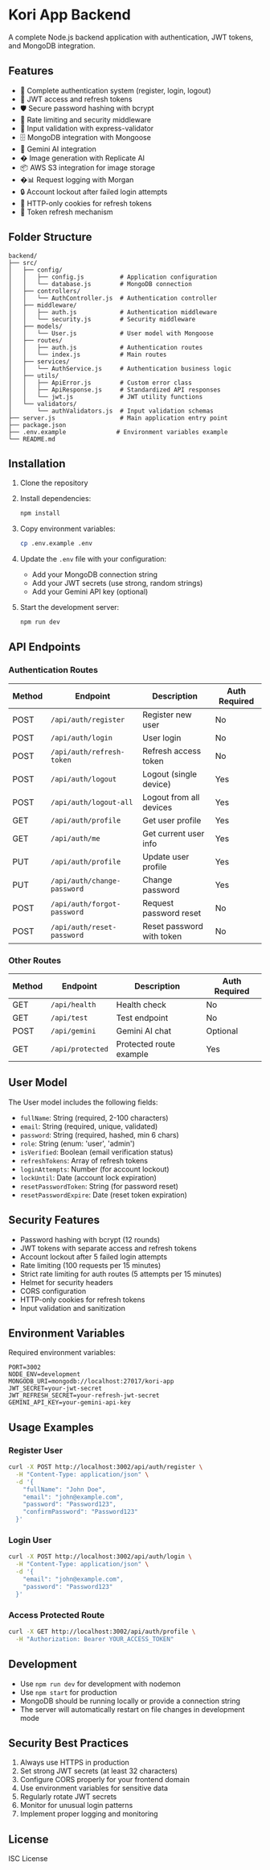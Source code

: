 # Kori App Backend

A complete Node.js backend application with authentication, JWT tokens, and MongoDB integration.

## Features

- 🔐 Complete authentication system (register, login, logout)
- 🔑 JWT access and refresh tokens
- 🛡️ Secure password hashing with bcrypt
- 🚦 Rate limiting and security middleware
- 📝 Input validation with express-validator
- 🗄️ MongoDB integration with Mongoose
- 🤖 Gemini AI integration
- �️ Image generation with Replicate AI
- 📦 AWS S3 integration for image storage
- �📊 Request logging with Morgan
- 🔒 Account lockout after failed login attempts
- 🍪 HTTP-only cookies for refresh tokens
- 🔄 Token refresh mechanism

## Folder Structure

```
backend/
├── src/
│   ├── config/
│   │   ├── config.js          # Application configuration
│   │   └── database.js        # MongoDB connection
│   ├── controllers/
│   │   └── AuthController.js  # Authentication controller
│   ├── middleware/
│   │   ├── auth.js            # Authentication middleware
│   │   └── security.js        # Security middleware
│   ├── models/
│   │   └── User.js            # User model with Mongoose
│   ├── routes/
│   │   ├── auth.js            # Authentication routes
│   │   └── index.js           # Main routes
│   ├── services/
│   │   └── AuthService.js     # Authentication business logic
│   ├── utils/
│   │   ├── ApiError.js        # Custom error class
│   │   ├── ApiResponse.js     # Standardized API responses
│   │   └── jwt.js             # JWT utility functions
│   └── validators/
│       └── authValidators.js  # Input validation schemas
├── server.js                  # Main application entry point
├── package.json
├── .env.example              # Environment variables example
└── README.md
```

## Installation

1. Clone the repository
2. Install dependencies:
   ```bash
   npm install
   ```

3. Copy environment variables:
   ```bash
   cp .env.example .env
   ```

4. Update the `.env` file with your configuration:
   - Add your MongoDB connection string
   - Add your JWT secrets (use strong, random strings)
   - Add your Gemini API key (optional)

5. Start the development server:
   ```bash
   npm run dev
   ```

## API Endpoints

### Authentication Routes

| Method | Endpoint | Description | Auth Required |
|--------|----------|-------------|---------------|
| POST | `/api/auth/register` | Register new user | No |
| POST | `/api/auth/login` | User login | No |
| POST | `/api/auth/refresh-token` | Refresh access token | No |
| POST | `/api/auth/logout` | Logout (single device) | Yes |
| POST | `/api/auth/logout-all` | Logout from all devices | Yes |
| GET | `/api/auth/profile` | Get user profile | Yes |
| GET | `/api/auth/me` | Get current user info | Yes |
| PUT | `/api/auth/profile` | Update user profile | Yes |
| PUT | `/api/auth/change-password` | Change password | Yes |
| POST | `/api/auth/forgot-password` | Request password reset | No |
| POST | `/api/auth/reset-password` | Reset password with token | No |

### Other Routes

| Method | Endpoint | Description | Auth Required |
|--------|----------|-------------|---------------|
| GET | `/api/health` | Health check | No |
| GET | `/api/test` | Test endpoint | No |
| POST | `/api/gemini` | Gemini AI chat | Optional |
| GET | `/api/protected` | Protected route example | Yes |

## User Model

The User model includes the following fields:

- `fullName`: String (required, 2-100 characters)
- `email`: String (required, unique, validated)
- `password`: String (required, hashed, min 6 chars)
- `role`: String (enum: 'user', 'admin')
- `isVerified`: Boolean (email verification status)
- `refreshTokens`: Array of refresh tokens
- `loginAttempts`: Number (for account lockout)
- `lockUntil`: Date (account lock expiration)
- `resetPasswordToken`: String (for password reset)
- `resetPasswordExpire`: Date (reset token expiration)

## Security Features

- Password hashing with bcrypt (12 rounds)
- JWT tokens with separate access and refresh tokens
- Account lockout after 5 failed login attempts
- Rate limiting (100 requests per 15 minutes)
- Strict rate limiting for auth routes (5 attempts per 15 minutes)
- Helmet for security headers
- CORS configuration
- HTTP-only cookies for refresh tokens
- Input validation and sanitization

## Environment Variables

Required environment variables:

```env
PORT=3002
NODE_ENV=development
MONGODB_URI=mongodb://localhost:27017/kori-app
JWT_SECRET=your-jwt-secret
JWT_REFRESH_SECRET=your-refresh-jwt-secret
GEMINI_API_KEY=your-gemini-api-key
```

## Usage Examples

### Register User
```bash
curl -X POST http://localhost:3002/api/auth/register \
  -H "Content-Type: application/json" \
  -d '{
    "fullName": "John Doe",
    "email": "john@example.com",
    "password": "Password123",
    "confirmPassword": "Password123"
  }'
```

### Login User
```bash
curl -X POST http://localhost:3002/api/auth/login \
  -H "Content-Type: application/json" \
  -d '{
    "email": "john@example.com",
    "password": "Password123"
  }'
```

### Access Protected Route
```bash
curl -X GET http://localhost:3002/api/auth/profile \
  -H "Authorization: Bearer YOUR_ACCESS_TOKEN"
```

## Development

- Use `npm run dev` for development with nodemon
- Use `npm start` for production
- MongoDB should be running locally or provide a connection string
- The server will automatically restart on file changes in development mode

## Security Best Practices

1. Always use HTTPS in production
2. Set strong JWT secrets (at least 32 characters)
3. Configure CORS properly for your frontend domain
4. Use environment variables for sensitive data
5. Regularly rotate JWT secrets
6. Monitor for unusual login patterns
7. Implement proper logging and monitoring

## License

ISC License
